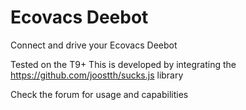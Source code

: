 # Ecovacs Deebot

Connect and drive your Ecovacs Deebot

Tested on the T9+
This is developed by integrating the https://github.com/joostth/sucks.js library

Check the forum for usage and capabilities